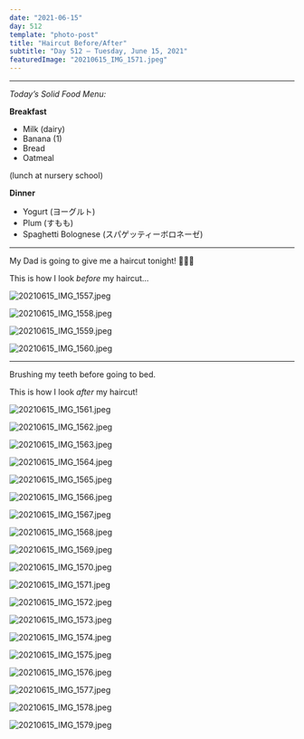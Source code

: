 ```yaml
---
date: "2021-06-15"
day: 512
template: "photo-post"
title: "Haircut Before/After"
subtitle: "Day 512 – Tuesday, June 15, 2021"
featuredImage: "20210615_IMG_1571.jpeg"
---
```


<hr />

_Today’s Solid Food Menu:_

**Breakfast**

- Milk (dairy)
- Banana (1)
- Bread
- Oatmeal

(lunch at nursery school)

**Dinner**

- Yogurt (ヨーグルト)
- Plum (すもも)
- Spaghetti Bolognese (スパゲッティーボロネーゼ)

<hr />

My Dad is going to give me a haircut tonight! 💇🏻‍♂️

This is how I look *before* my haircut…

![20210615_IMG_1557.jpeg](20210615_IMG_1557.jpeg)

![20210615_IMG_1558.jpeg](20210615_IMG_1558.jpeg)

![20210615_IMG_1559.jpeg](20210615_IMG_1559.jpeg)

![20210615_IMG_1560.jpeg](20210615_IMG_1560.jpeg)

<hr />

Brushing my teeth before going to bed.

This is how I look *after* my haircut!

![20210615_IMG_1561.jpeg](20210615_IMG_1561.jpeg)

![20210615_IMG_1562.jpeg](20210615_IMG_1562.jpeg)

![20210615_IMG_1563.jpeg](20210615_IMG_1563.jpeg)

![20210615_IMG_1564.jpeg](20210615_IMG_1564.jpeg)

![20210615_IMG_1565.jpeg](20210615_IMG_1565.jpeg)

![20210615_IMG_1566.jpeg](20210615_IMG_1566.jpeg)

![20210615_IMG_1567.jpeg](20210615_IMG_1567.jpeg)

![20210615_IMG_1568.jpeg](20210615_IMG_1568.jpeg)

![20210615_IMG_1569.jpeg](20210615_IMG_1569.jpeg)

![20210615_IMG_1570.jpeg](20210615_IMG_1570.jpeg)

![20210615_IMG_1571.jpeg](20210615_IMG_1571.jpeg)

![20210615_IMG_1572.jpeg](20210615_IMG_1572.jpeg)

![20210615_IMG_1573.jpeg](20210615_IMG_1573.jpeg)

![20210615_IMG_1574.jpeg](20210615_IMG_1574.jpeg)

![20210615_IMG_1575.jpeg](20210615_IMG_1575.jpeg)

![20210615_IMG_1576.jpeg](20210615_IMG_1576.jpeg)

![20210615_IMG_1577.jpeg](20210615_IMG_1577.jpeg)

![20210615_IMG_1578.jpeg](20210615_IMG_1578.jpeg)

![20210615_IMG_1579.jpeg](20210615_IMG_1579.jpeg)
